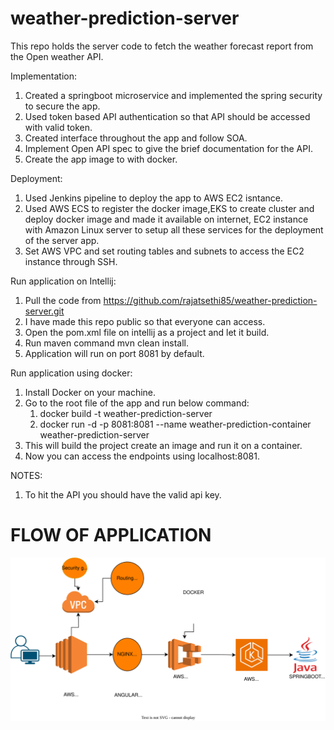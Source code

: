 # weather-prediction-server
This repo holds the server code to fetch the weather forecast report from the Open weather API.

Implementation:
1. Created a springboot microservice and implemented the spring security to secure the app.
2. Used token based API authentication so that API should be accessed with valid token.
3. Created interface throughout the app and follow SOA.
4. Implement Open API spec to give the brief documentation for the API.
5. Create the app image to with docker.

Deployment:
1. Used Jenkins pipeline to deploy the app to AWS EC2 isntance.
2. Used AWS ECS to register the docker image,EKS to create cluster and deploy docker image and made it available on internet, EC2 instance with Amazon Linux server to setup all these services for the deployment of the server app.
3. Set AWS VPC and set routing tables and subnets to access the EC2 instance through SSH.

Run application on Intellij:
1. Pull the code from https://github.com/rajatsethi85/weather-prediction-server.git
2. I have made this repo public so that everyone can access.
3. Open the pom.xml file on intellij as a project and let it build.
4. Run maven command mvn clean install.
5. Application will run on port 8081 by default.

Run application using docker:
1. Install Docker on your machine.
2. Go to the root file of the app and run below command:
    1. docker build -t weather-prediction-server
    2. docker run -d -p 8081:8081 --name weather-prediction-container weather-prediction-server
3. This will build the project create an image and run it on a container.
4. Now you can access the endpoints using localhost:8081.

NOTES:
1. To hit the API you should have the valid api key.
  

# FLOW OF APPLICATION

![flowchart.drawio.svg](flowchart.drawio.svg)
